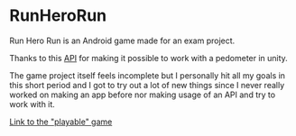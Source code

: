 # RunHeroRun

Run Hero Run is an Android game made for an exam project.

Thanks to this [API](https://github.com/olokobayusuf/Pedometer-API) for making it possible to work with a pedometer in unity.

The game project itself feels incomplete but I personally hit all my goals in this short period and I got to try out a lot of new things since I never really worked on making an app before nor making usage of an API and try to work with it.

[Link to the "playable" game](https://drive.google.com/file/d/1aU9vNO3IoZ64Q5OWijJ9TBq_6-5WvPtj/view?usp=sharing)
